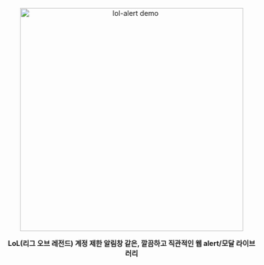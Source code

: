 <p align="center"> <img src="https://raw.githubusercontent.com/theif0918/lol-alert/main/assets/lol-alert-demo.png" alt="lol-alert demo" width="450"/> </p> <p align="center"><b>LoL(리그 오브 레전드) 계정 제한 알림창 같은, 깔끔하고 직관적인 웹 alert/모달 라이브러리</b></p>
